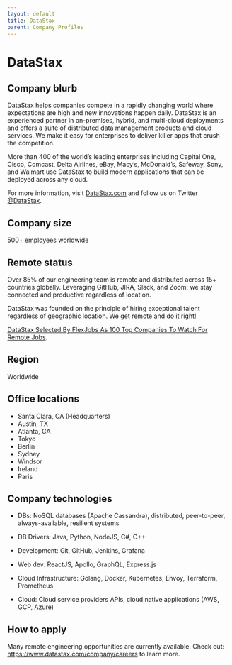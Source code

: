 ```yaml
---
layout: default
title: DataStax
parent: Company Profiles
---
```


# DataStax

## Company blurb

DataStax helps companies compete in a rapidly changing world where expectations are high and new innovations happen daily. 
DataStax is an experienced partner in on-premises, hybrid, and multi-cloud deployments and offers a suite of distributed 
data management products and cloud services. We make it easy for enterprises to deliver killer apps that crush the 
competition.

More than 400 of the world’s leading enterprises including Capital One, Cisco, Comcast, Delta Airlines, eBay, Macy’s, 
McDonald’s, Safeway, Sony, and Walmart use DataStax to build modern applications that can be deployed across any cloud. 

For more information, visit [DataStax.com](https://www.datastax.com) and follow us on Twitter [@DataStax](https://twitter.com/DataStax).

## Company size

500+ employees worldwide

## Remote status

Over 85% of our engineering team is remote and distributed across 15+ countries globally. Leveraging GitHub, JIRA, 
Slack, and Zoom; we stay connected and productive regardless of location. 

DataStax was founded on the principle of hiring exceptional talent regardless of geographic location. We get remote and 
do it right!

[DataStax Selected By FlexJobs As 100 Top Companies To Watch For Remote Jobs](https://www.flexjobs.com/blog/post/100-top-companies-with-remote-jobs-in-2019).

## Region

Worldwide

## Office locations

- Santa Clara, CA (Headquarters)
- Austin, TX
- Atlanta, GA
- Tokyo
- Berlin
- Sydney
- Windsor
- Ireland
- Paris

## Company technologies

- DBs: NoSQL databases (Apache Cassandra), distributed, peer-to-peer, always-available, resilient systems
 
- DB Drivers: Java, Python, NodeJS, C#, C++

- Development: Git, GitHub, Jenkins, Grafana

- Web dev: ReactJS, Apollo, GraphQL, Express.js

- Cloud Infrastructure: Golang, Docker, Kubernetes, Envoy, Terraform, Prometheus

- Cloud: Cloud service providers APIs, cloud native applications (AWS, GCP, Azure)

## How to apply

Many remote engineering opportunities are currently available. Check out: https://www.datastax.com/company/careers to 
learn more.